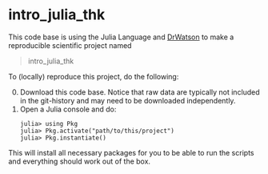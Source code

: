 # intro_julia_thk

This code base is using the Julia Language and [DrWatson](https://juliadynamics.github.io/DrWatson.jl/stable/)
to make a reproducible scientific project named
> intro_julia_thk

To (locally) reproduce this project, do the following:

0. Download this code base. Notice that raw data are typically not included in the
   git-history and may need to be downloaded independently.
1. Open a Julia console and do:
   ```
   julia> using Pkg
   julia> Pkg.activate("path/to/this/project")
   julia> Pkg.instantiate()
   ```

This will install all necessary packages for you to be able to run the scripts and
everything should work out of the box.

